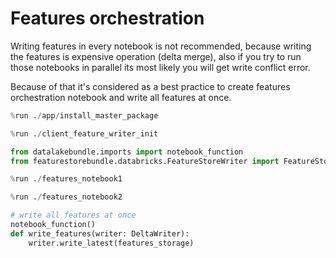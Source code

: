 # Features orchestration

Writing features in every notebook is not recommended, because writing the features
is expensive operation (delta merge), also if you try to run those notebooks in
parallel its most likely you will get write conflict error.

Because of that it's considered as a best practice to create features orchestration
notebook and write all features at once.

```python
%run ./app/install_master_package
```

```python
%run ./client_feature_writer_init
```

```python
from datalakebundle.imports import notebook_function
from featurestorebundle.databricks.FeatureStoreWriter import FeatureStoreWriter
```
```python
%run ./features_notebook1
```

```python
%run ./features_notebook2
```

```python
# write all features at once
notebook_function()
def write_features(writer: DeltaWriter):
    writer.write_latest(features_storage)
```
